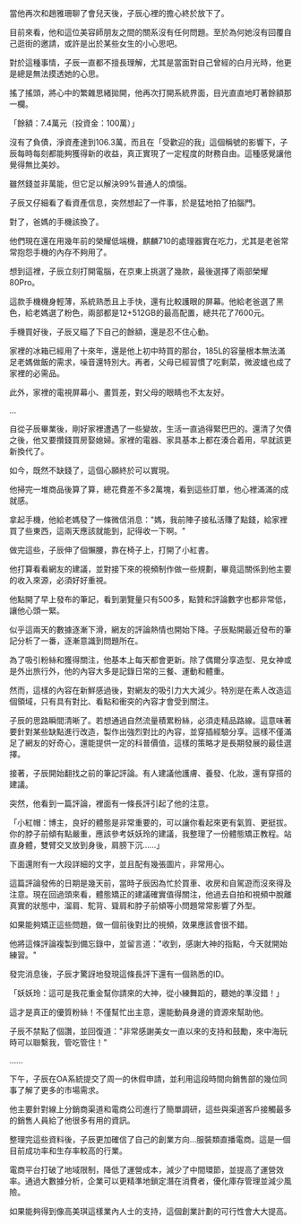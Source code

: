 當他再次和趙雅珊聊了會兒天後，子辰心裡的擔心終於放下了。 

目前來看，他和這位美容師朋友之間的關系沒有任何問題。至於為何她沒有回覆自己逛街的邀請，或許是出於某些女生的小心思吧。 

對於這種事情，子辰一直都不擅長理解，尤其是當面對自己曾經的白月光時，他更是總是無法摸透她的心思。

搖了搖頭，將心中的繁雜思緒拋開，他再次打開系統界面，目光直直地盯著餘額那一欄。

「餘額：7.4萬元（投資金：100萬）」

沒有了負債，淨資產達到106.3萬，而且在「受歡迎的我」這個稱號的影響下，子辰每時每刻都能夠獲得新的收益，真正實現了一定程度的財務自由。這種感覺讓他覺得無比美妙。

雖然錢並非萬能，但它足以解決99%普通人的煩惱。

子辰又仔細看了看資產信息，突然想起了一件事，於是猛地拍了拍腦門。

對了，爸媽的手機該換了。

他們現在還在用幾年前的榮耀低端機，麒麟710的處理器實在吃力，尤其是老爸常常抱怨手機的內存不夠用了。

想到這裡，子辰立刻打開電腦，在京東上挑選了幾款，最後選擇了兩部榮耀80Pro。

這款手機機身輕薄，系統熟悉且上手快，還有比較護眼的屏幕。他給老爸選了黑色，給老媽選了粉色，兩部都是12+512GB的最高配置，總共花了7600元。

手機買好後，子辰又瞄了下自己的餘額，還是忍不住心動。

家裡的冰箱已經用了十來年，還是他上初中時買的那台，185L的容量根本無法滿足老媽做飯的需求，噪音還特別大。再者，父母已經習慣了吃剩菜，微波爐也成了家裡的必需品。

此外，家裡的電視屏幕小、畫質差，對父母的眼睛也不太友好。

… 

自從子辰畢業後，剛好家裡遭遇了一些變故，生活一直過得緊巴巴的。還清了欠債之後，他又要攢錢買房娶媳婦。家裡的電器、家具基本上都在湊合着用，早就該更新換代了。

如今，既然不缺錢了，這個心願終於可以實現。 

他掃完一堆商品後算了算，總花費差不多2萬塊，看到這些訂單，他心裡滿滿的成就感。

拿起手機，他給老媽發了一條微信消息："媽，我前陣子接私活賺了點錢，給家裡買了些東西，這兩天應該就能到，記得收一下啊。"

做完這些，子辰伸了個懶腰，靠在椅子上，打開了小紅書。

他打算看看網友的建議，並對接下來的視頻制作做一些規劃，畢竟這關係到他主要的收入來源，必須好好重視。

他點開了早上發布的筆記，看到瀏覽量只有500多，點贊和評論數字也都非常低，讓他心頭一緊。 

似乎這兩天的數據逐漸下滑，網友的評論熱情也開始下降。子辰點開最近發布的筆記分析了一番，逐漸意識到問題所在。

為了吸引粉絲和獲得關注，他基本上每天都會更新。除了偶爾分享造型、見女神或是外出旅行外，他的內容大多是記錄日常的三餐、運動和體重。

然而，這樣的內容在新鮮感過後，對網友的吸引力大大減少。特別是在素人改造這個領域，只有具有對比、看點和衝突的內容才會受到關注。

子辰的思路瞬間清晰了。若想通過自然流量積累粉絲，必須走精品路線。這意味著要針對某些缺點進行改造，製作出強烈對比的內容，並穿插經驗分享。這樣不僅滿足了網友的好奇心，還能提供一定的科普價值，這樣的策略才是長期發展的最佳選擇。

接著，子辰開始翻找之前的筆記評論。有人建議他護膚、養發、化妝，還有穿搭的建議。

突然，他看到一篇評論，裡面有一條長評引起了他的注意。

「小紅帽：博主，良好的體態是非常重要的，可以讓你看起來更有氣質、更挺拔。你的脖子前傾有點嚴重，應該參考妖妖玲的建議，我整理了一份體態矯正教程。站直身體，雙臂交叉放到身後，肩膀下沉……」

下面還附有一大段詳細的文字，並且配有幾張圖片，非常用心。

這篇評論發佈的日期是幾天前，當時子辰因為忙於買車、收房和自駕遊而沒來得及注意。現在回過頭來看，體態矯正的建議確實值得關注，他過去自拍和視頻中脫離真實的狀態中，溜肩、駝背、聳肩和脖子前傾等小問題常常影響了外型。

如果能夠矯正這些問題，做一個前後對比的視頻，效果應該會很不錯。

他將這條評論複製到備忘錄中，並留言道："收到，感謝大神的指點，今天就開始練習。"

發完消息後，子辰才驚訝地發現這條長評下還有一個熟悉的ID。

「妖妖玲：這可是我花重金幫你請來的大神，從小練舞蹈的，聽她的準沒錯！」

這才是真正的優質粉絲！不僅幫忙出主意，還能動員身邊的資源來幫助他。

子辰不禁點了個讚，並回復道："非常感謝美女一直以來的支持和鼓勵，來中海玩時可以聯繫我，管吃管住！"

……

下午，子辰在OA系統提交了周一的休假申請，並利用這段時間向銷售部的幾位同事了解了更多的市場需求。

他主要針對線上分銷商渠道和電商公司進行了簡單調研，這些與渠道客戶接觸最多的銷售人員給了他很多有用的資訊。

整理完這些資料後，子辰更加確信了自己的創業方向...服裝類直播電商。這是一個目前成功率和生存率較高的行業。

電商平台打破了地域限制，降低了運營成本，減少了中間環節，並提高了運營效率。通過大數據分析，企業可以更精準地鎖定潛在消費者，優化庫存管理並減少風險。

如果能夠得到像高美琪這樣業內人士的支持，這個創業計劃的可行性會大大提高。
